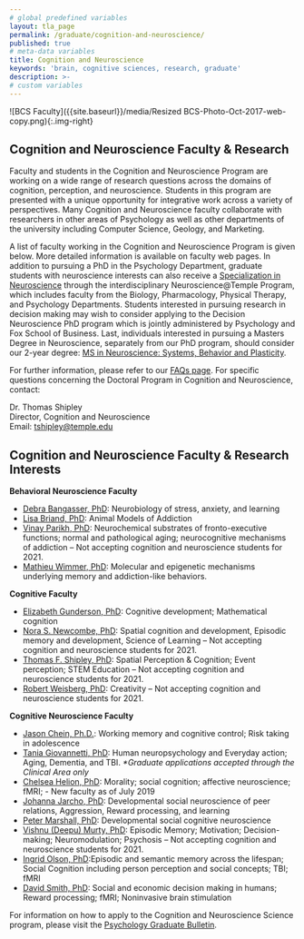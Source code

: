 ```yaml
---
# global predefined variables
layout: tla_page
permalink: /graduate/cognition-and-neuroscience/
published: true
# meta-data variables
title: Cognition and Neuroscience
keywords: 'brain, cognitive sciences, research, graduate'
description: >-
# custom variables
---
```

![BCS Faculty]({{site.baseurl}}/media/Resized BCS-Photo-Oct-2017-web-copy.png){:.img-right}
## Cognition and Neuroscience Faculty & Research
Faculty and students in the Cognition and Neuroscience Program are working on a wide range of research questions across the domains of cognition, perception, and neuroscience. Students in this program are presented with a unique opportunity for integrative work across a variety of perspectives. Many Cognition and Neuroscience faculty collaborate with researchers in other areas of Psychology as well as other departments of the university including Computer Science, Geology, and Marketing. 

A list of faculty working in the Cognition and Neuroscience Program is given below. More detailed information is available on faculty web pages. In addition to pursuing a PhD in the Psychology Department, graduate students with neuroscience interests can also receive a [Specialization in Neuroscience](http://www.cla.temple.edu/neuroscience#phd-specialization-in-neuroscience/) through the interdisciplinary Neuroscience@Temple Program, which includes faculty from the Biology, Pharmacology, Physical Therapy, and Psychology Departments. Students interested in pursuing research in decision making may wish to consider applying to the Decision Neuroscience PhD program which is jointly administered by Psychology and  Fox School of Business. Last, individuals interested in pursuing a Masters Degree in Neuroscience, separately from our PhD program, should consider our 2-year degree: [MS in Neuroscience: Systems, Behavior and Plasticity](http://www.cla.temple.edu/neuroscience/graduate/).

For further information, please refer to our [FAQs page](https://docs.google.com/document/d/1ivOkALO5TPzHucnu6X8tCwhDbZI0bV_HKslMpBJKD00/edit?usp=sharing). For specific questions concerning the Doctoral Program in Cognition and Neuroscience, contact:

Dr. Thomas Shipley<br>
Director, Cognition and Neuroscience<br>
Email: [tshipley@temple.edu](mailto:tshipley@temple.edu)<br>

## Cognition and Neuroscience Faculty & Research Interests

**Behavioral Neuroscience Faculty**
- [Debra Bangasser, PhD](https://liberalarts.temple.edu/academics/faculty/bangasser-debra): Neurobiology of stress, anxiety, and learning 
- [Lisa Briand, PhD](https://liberalarts.temple.edu/academics/faculty/briand-lisa): Animal Models of Addiction 
- [Vinay Parikh, PhD](https://liberalarts.temple.edu/academics/faculty/parikh-vinay): Neurochemical substrates of fronto-executive functions; normal and pathological aging; neurocognitive mechanisms of addiction – Not accepting cognition and neuroscience students for 2021.
- [Mathieu Wimmer, PhD](https://liberalarts.temple.edu/academics/faculty/wimmer-mathieu): Molecular and epigenetic mechanisms underlying memory and addiction-like behaviors.

**Cognitive Faculty**
- [Elizabeth Gunderson, PhD](https://liberalarts.temple.edu/academics/faculty/gunderson-elizabeth): Cognitive development; Mathematical cognition 
- [Nora S. Newcombe, PhD](https://liberalarts.temple.edu/academics/faculty/newcombe-nora): Spatial cognition and development, Episodic memory and development, Science of Learning – Not accepting cognition and neuroscience students for 2021.
- [Thomas F. Shipley, PhD](https://liberalarts.temple.edu/academics/faculty/shipleythomas): Spatial Perception & Cognition; Event perception; STEM Education – Not accepting cognition and neuroscience students for 2021.
- [Robert Weisberg, PhD](https://liberalarts.temple.edu/academics/faculty/weisberg-robert): Creativity – Not accepting cognition and neuroscience students for 2021.

**Cognitive Neuroscience Faculty** 
- [Jason Chein, Ph.D.](https://liberalarts.temple.edu/academics/faculty/chein-jason): Working memory and cognitive control; Risk taking in adolescence 
- [Tania Giovannetti, PhD](https://liberalarts.temple.edu/academics/faculty/giovannetti-tania): Human neuropsychology and Everyday action; Aging, Dementia, and TBI. _*Graduate applications accepted through the Clinical Area only_
- [Chelsea Helion, PhD](https://liberalarts.temple.edu/academics/faculty/helion-chelsea): Morality; social cognition; affective neuroscience; fMRI; - New faculty as of July 2019 
- [Johanna Jarcho, PhD](http://www.sdnlaboratory.com/): Developmental social neuroscience of peer relations, Aggression, Reward processing, and learning 
- [Peter Marshall, PhD](https://liberalarts.temple.edu/academics/faculty/marshall-peter-j): Developmental social cognitive neuroscience 
- [Vishnu (Deepu) Murty, PhD](https://sites.temple.edu/adaptivememorylab/research/): Episodic Memory; Motivation; Decision-making; Neuromodulation; Psychosis – Not accepting cognition and neuroscience students for 2021.
- [Ingrid Olson, PhD](https://liberalarts.temple.edu/academics/faculty/olson-ingrid):Episodic and semantic memory across the lifespan; Social Cognition including person perception and social concepts; TBI; fMRI 
- [David Smith, PhD](https://liberalarts.temple.edu/academics/faculty/smith-david): Social and economic decision making in humans; Reward processing; fMRI; Noninvasive brain stimulation 

For information on how to apply to the Cognition and Neuroscience Science program, please visit the [Psychology Graduate Bulletin](http://bulletin.temple.edu/graduate/scd/cla/psychology-phd/#admissiontext).

